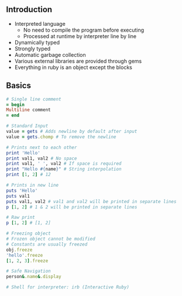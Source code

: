 ## Introduction
- Interpreted language
  - No need to compile the program before executing
  - Processed at runtime by interpreter line by line
- Dynamically typed
- Strongly typed
- Automatic garbage collection
- Various external libraries are provided through gems
- Everything in ruby is an object except the blocks

## Basics
```rb
# Single line comment
= begin
Multiline comment
= end

# Standard Input
value = gets # Adds newline by default after input
value = gets.chomp # To remove the newline

# Prints next to each other
print 'Hello'
print val1, val2 # No space
print val1, ' ', val2 # If space is required
print "Hello #{name}" # String interpolation
print [1, 2] # 12

# Prints in new line
puts 'Hello'
puts val1
puts val1, val2 # val1 and val2 will be printed in separate lines
p [1, 2] # 1 & 2 will be printed in separate lines

# Raw print
p [1, 2] # [1, 2]

# Freezing object
# Frozen object cannot be modified
# Constants are usually freezed
obj.freeze
'hello'.freeze
[1, 2, 3].freeze

# Safe Navigation
person&.name&.display

# Shell for interpreter: irb (Interactive Ruby)
```
